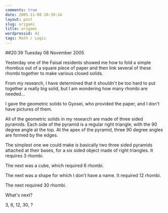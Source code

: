 ```yaml
---
comments: true
date: 2005-11-08 20:39:14
layout: post
slug: origami
title: origami
wordpressid: 42
tags: Math / Logic
---
```


##20:39 Tuesday 08 November 2005

Yesterday one of the Faisal residents showed me how to fold a simple rhombus out of a square piece of paper and then link several of these rhombi together to make various closed solids.

From my research, I have determined that it shouldn't be too hard to put together a really big solid, but I am wondering how many rhombi are needed...

I gave the geometric solids to Gyosei, who provided the paper, and I don't have pictures of them.

All of the geometric solids in my research are made of three sided pyramids.  Each side of the pyramid is a regular right triangle, with the 90 degree angle at the top.  At the apex of the pyramid, three 90 degree angles are formed by the edges.

The simplest one we could make is basically two three sided pyramids attached at their bases, for a six sided object made of right triangles.  It requires 3 rhombi.

The next was a cube, which required 6 rhombi.

The next was a shape for which I don't have a name.  It required 12 rhombi.

The next required 30 rhombi.

What's next?

3, 6, 12, 30, ?
